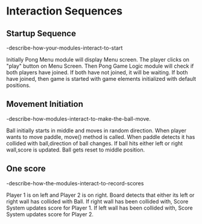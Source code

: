 # Interaction Sequences

## Startup Sequence

-describe-how-your-modules-interact-to-start

Initially Pong Menu module will display Menu screen.
The player clicks on "play" button on Menu Screen.
Then Pong Game Logic module will check if both players have joined.
If both have not joined, it will be waiting.
If both have joined, then game is started with game elements initialized with default positions.

## Movement Initiation

-describe-how-modules-interact-to-make-the-ball-move.

Ball initially starts in middle and moves in random direction.
When player wants to move paddle, move() method is called.
When paddle detects it has collided with ball,direction of ball changes.
If ball hits either left or right wall,score is updated.
Ball gets reset to middle position.

## One score

-describe-how-the-modules-interact-to-record-scores

Player 1 is on left and Player 2 is on right.
Board detects that either its left or right wall has collided with Ball.
If right wall has been collided with, Score System updates score for Player 1.
If left wall has been collided with, Score System updates score for Player 2.
